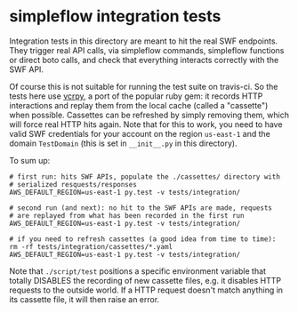 # simpleflow integration tests

Integration tests in this directory are meant to hit the real SWF endpoints.
They trigger real API calls, via simpleflow commands, simpleflow functions or
direct boto calls, and check that everything interacts correctly with the SWF
API.

Of course this is not suitable for running the test suite on travis-ci. So the
tests here use [vcrpy](https://vcrpy.readthedocs.io/), a port of the popular
ruby gem: it records HTTP interactions and replay them from the local cache
(called a "cassette") when possible. Cassettes can be refreshed by simply
removing them, which will force real HTTP hits again. Note that for this to
work, you need to have valid SWF credentials for your account on the region
`us-east-1` and the domain `TestDomain` (this is set in `__init__.py` in this
directory).

To sum up:

    # first run: hits SWF APIs, populate the ./cassettes/ directory with
    # serialized resquests/responses
    AWS_DEFAULT_REGION=us-east-1 py.test -v tests/integration/

    # second run (and next): no hit to the SWF APIs are made, requests
    # are replayed from what has been recorded in the first run
    AWS_DEFAULT_REGION=us-east-1 py.test -v tests/integration/

    # if you need to refresh cassettes (a good idea from time to time):
    rm -rf tests/integration/cassettes/*.yaml
    AWS_DEFAULT_REGION=us-east-1 py.test -v tests/integration/

Note that `./script/test` positions a specific environment variable that totally DISABLES
the recording of new cassette files, e.g. it disables HTTP requests to the outside world.
If a HTTP request doesn't match anything in its cassette file, it will then raise an error.
